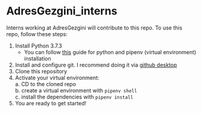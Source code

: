 # AdresGezgini_interns
Interns working at AdresGezgini will contribute to this repo.
To use this repo, follow these steps:
1. Install Python 3.7.3
   * You can follow [this](https://docs.python-guide.org/) guide for python and pipenv (virtual environment) installation
2. Install and configure git. I recommend doing it via [github desktop](https://desktop.github.com/)
3. Clone this repository
4. Activate your virtual environment:  
    a. CD to the cloned repo  
    b. create a virtual environment with `pipenv shell`  
    c. install the dependencies with `pipenv install`  
5. You are ready to get started!
